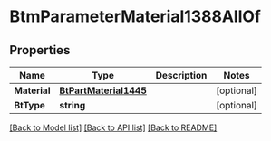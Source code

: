 # BtmParameterMaterial1388AllOf

## Properties

Name | Type | Description | Notes
------------ | ------------- | ------------- | -------------
**Material** | [**BtPartMaterial1445**](BTPartMaterial-1445.md) |  | [optional] 
**BtType** | **string** |  | [optional] 

[[Back to Model list]](../README.md#documentation-for-models) [[Back to API list]](../README.md#documentation-for-api-endpoints) [[Back to README]](../README.md)


